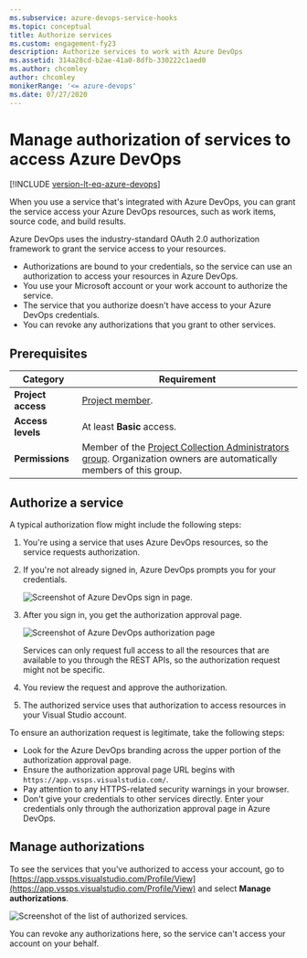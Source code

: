 ```yaml
---
ms.subservice: azure-devops-service-hooks
ms.topic: conceptual
title: Authorize services 
ms.custom: engagement-fy23
description: Authorize services to work with Azure DevOps
ms.assetid: 314a28cd-b2ae-41a0-8dfb-330222c1aed0
ms.author: chcomley
author: chcomley
monikerRange: '<= azure-devops'
ms.date: 07/27/2020
---
```


#  Manage authorization of services to access Azure DevOps 

[!INCLUDE [version-lt-eq-azure-devops](../includes/version-lt-eq-azure-devops.md)]

When you use a service that's integrated with Azure DevOps, you can grant the service access your Azure DevOps resources, such as work items, source code, and build results.

Azure DevOps uses the industry-standard OAuth 2.0 authorization framework to grant the service access to your resources.

- Authorizations are bound to your credentials, so the service can use an authorization to access your resources in Azure DevOps.
- You use your Microsoft account or your work account to authorize the service.
- The service that you authorize doesn't have access to your Azure DevOps credentials.
- You can revoke any authorizations that you grant to other services.

## Prerequisites

| Category | Requirement |
|--------------|-------------|
| **Project access** | [Project member](../organizations/security/add-users-team-project.md). |
| **Access levels** | At least **Basic** access. |
|**Permissions**| Member of the [Project Collection Administrators group](../organizations/security/look-up-project-collection-administrators.md). Organization owners are automatically members of this group.|

## Authorize a service

A typical authorization flow might include the following steps:

1. You're using a service that uses Azure DevOps resources, so the service requests authorization.

1. If you're not already signed in, Azure DevOps prompts you for your credentials.

   ![Screenshot of Azure DevOps sign in page.](./media/authorize/vso-sign-in.png) 

1. After you sign in, you get the authorization approval page.

   ![Screenshot of Azure DevOps authorization page](./media/authorize/vso-authorize.png)

   Services can only request full access to all the resources that are available to you through the REST APIs, so the authorization request might not be specific.

1. You review the request and approve the authorization.

1. The authorized service uses that authorization to access resources in your Visual Studio account.

To ensure an authorization request is legitimate, take the following steps:

- Look for the Azure DevOps branding across the upper portion of the authorization approval page.
- Ensure the authorization approval page URL begins with `https://app.vssps.visualstudio.com/`.
- Pay attention to any HTTPS-related security warnings in your browser.
- Don't give your credentials to other services directly. Enter your credentials only through the authorization approval page in Azure DevOps.

## Manage authorizations

To see the services that you've authorized to access your account, go to [https://app.vssps.visualstudio.com/Profile/View](https://app.vssps.visualstudio.com/Profile/View)
and select **Manage authorizations**.

![Screenshot of the list of authorized services.](./media/authorize/authorizations.png)

You can revoke any authorizations here, so the service can't access your account on your behalf.

